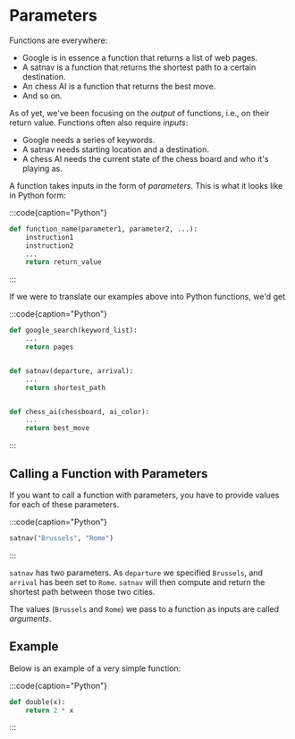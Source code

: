 # Parameters

Functions are everywhere:

* Google is in essence a function that returns a list of web pages.
* A satnav is a function that returns the shortest path to a certain destination.
* An chess AI is a function that returns the best move.
* And so on.

As of yet, we've been focusing on the *output* of functions, i.e., on their return value.
Functions often also require *inputs*:

* Google needs a series of keywords.
* A satnav needs starting location and a destination.
* A chess AI needs the current state of the chess board and who it's playing as.

A function takes inputs in the form of *parameters*.
This is what it looks like in Python form:

:::code{caption="Python"}

```python
def function_name(parameter1, parameter2, ...):
    instruction1
    instruction2
    ...
    return return_value
```

:::

If we were to translate our examples above into Python functions, we'd get

:::code{caption="Python"}

```python
def google_search(keyword_list):
    ...
    return pages


def satnav(departure, arrival):
    ...
    return shortest_path


def chess_ai(chessboard, ai_color):
    ...
    return best_move
```

:::

## Calling a Function with Parameters

If you want to call a function with parameters, you have to provide values for each of these parameters.

:::code{caption="Python"}

```python
satnav("Brussels", "Rome")
```

:::

`satnav` has two parameters.
As `departure` we specified `Brussels`, and `arrival` has been set to `Rome`.
`satnav` will then compute and return the shortest path between those two cities.

The values (`Brussels` and `Rome`) we pass to a function as inputs are called *arguments*.

## Example

Below is an example of a very simple function:

:::code{caption="Python"}

```python
def double(x):
    return 2 * x
```

:::
